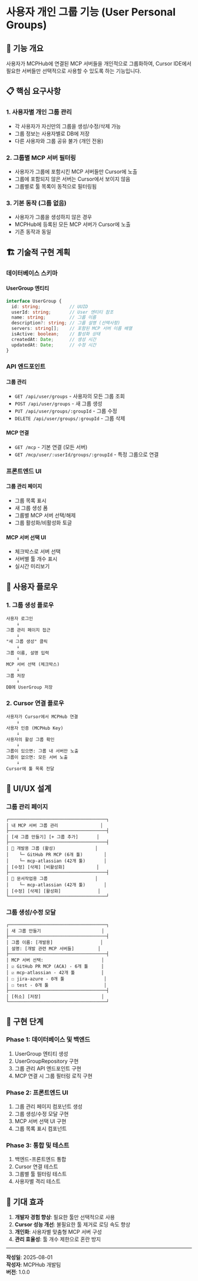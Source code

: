 # 사용자 개인 그룹 기능 (User Personal Groups)

## 🎯 **기능 개요**

사용자가 MCPHub에 연결된 MCP 서버들을 개인적으로 그룹화하여, Cursor IDE에서 필요한 서버들만 선택적으로 사용할 수 있도록 하는 기능입니다.

## 📋 **핵심 요구사항**

### 1. **사용자별 개인 그룹 관리**
- 각 사용자가 자신만의 그룹을 생성/수정/삭제 가능
- 그룹 정보는 사용자별로 DB에 저장
- 다른 사용자와 그룹 공유 불가 (개인 전용)

### 2. **그룹별 MCP 서버 필터링**
- 사용자가 그룹에 포함시킨 MCP 서버들만 Cursor에 노출
- 그룹에 포함되지 않은 서버는 Cursor에서 보이지 않음
- 그룹별로 툴 목록이 동적으로 필터링됨

### 3. **기본 동작 (그룹 없음)**
- 사용자가 그룹을 생성하지 않은 경우
- MCPHub에 등록된 모든 MCP 서버가 Cursor에 노출
- 기존 동작과 동일

## 🏗 **기술적 구현 계획**

### **데이터베이스 스키마**

#### **UserGroup 엔티티**
```typescript
interface UserGroup {
  id: string;           // UUID
  userId: string;       // User 엔티티 참조
  name: string;         // 그룹 이름
  description?: string; // 그룹 설명 (선택사항)
  servers: string[];    // 포함된 MCP 서버 이름 배열
  isActive: boolean;    // 활성화 상태
  createdAt: Date;      // 생성 시간
  updatedAt: Date;      // 수정 시간
}
```

### **API 엔드포인트**

#### **그룹 관리**
- `GET /api/user/groups` - 사용자의 모든 그룹 조회
- `POST /api/user/groups` - 새 그룹 생성
- `PUT /api/user/groups/:groupId` - 그룹 수정
- `DELETE /api/user/groups/:groupId` - 그룹 삭제

#### **MCP 연결**
- `GET /mcp` - 기본 연결 (모든 서버)
- `GET /mcp/user/:userId/groups/:groupId` - 특정 그룹으로 연결

### **프론트엔드 UI**

#### **그룹 관리 페이지**
- 그룹 목록 표시
- 새 그룹 생성 폼
- 그룹별 MCP 서버 선택/해제
- 그룹 활성화/비활성화 토글

#### **MCP 서버 선택 UI**
- 체크박스로 서버 선택
- 서버별 툴 개수 표시
- 실시간 미리보기

## 🔄 **사용자 플로우**

### **1. 그룹 생성 플로우**
```
사용자 로그인
    ↓
그룹 관리 페이지 접근
    ↓
"새 그룹 생성" 클릭
    ↓
그룹 이름, 설명 입력
    ↓
MCP 서버 선택 (체크박스)
    ↓
그룹 저장
    ↓
DB에 UserGroup 저장
```

### **2. Cursor 연결 플로우**
```
사용자가 Cursor에서 MCPHub 연결
    ↓
사용자 인증 (MCPHub Key)
    ↓
사용자의 활성 그룹 확인
    ↓
그룹이 있으면: 그룹 내 서버만 노출
그룹이 없으면: 모든 서버 노출
    ↓
Cursor에 툴 목록 전달
```

## 🎨 **UI/UX 설계**

### **그룹 관리 페이지**
```
┌─────────────────────────────────────┐
│ 내 MCP 서버 그룹 관리                │
├─────────────────────────────────────┤
│ [새 그룹 만들기] [+ 그룹 추가]       │
├─────────────────────────────────────┤
│ 📁 개발용 그룹 (활성)               │
│    └─ GitHub PR MCP (6개 툴)        │
│    └─ mcp-atlassian (42개 툴)       │
│ [수정] [삭제] [비활성화]            │
├─────────────────────────────────────┤
│ 📁 문서작업용 그룹                  │
│    └─ mcp-atlassian (42개 툴)       │
│ [수정] [삭제] [활성화]              │
└─────────────────────────────────────┘
```

### **그룹 생성/수정 모달**
```
┌─────────────────────────────────────┐
│ 새 그룹 만들기                       │
├─────────────────────────────────────┤
│ 그룹 이름: [개발용]                  │
│ 설명: [개발 관련 MCP 서버들]         │
├─────────────────────────────────────┤
│ MCP 서버 선택:                      │
│ ☑️ GitHub PR MCP (ACA) - 6개 툴     │
│ ☑️ mcp-atlassian - 42개 툴          │
│ ☐ jira-azure - 0개 툴               │
│ ☐ test - 0개 툴                     │
├─────────────────────────────────────┤
│ [취소] [저장]                       │
└─────────────────────────────────────┘
```

## 🔧 **구현 단계**

### **Phase 1: 데이터베이스 및 백엔드**
1. UserGroup 엔티티 생성
2. UserGroupRepository 구현
3. 그룹 관리 API 엔드포인트 구현
4. MCP 연결 시 그룹 필터링 로직 구현

### **Phase 2: 프론트엔드 UI**
1. 그룹 관리 페이지 컴포넌트 생성
2. 그룹 생성/수정 모달 구현
3. MCP 서버 선택 UI 구현
4. 그룹 목록 표시 컴포넌트

### **Phase 3: 통합 및 테스트**
1. 백엔드-프론트엔드 통합
2. Cursor 연결 테스트
3. 그룹별 툴 필터링 테스트
4. 사용자별 격리 테스트

## 🚀 **기대 효과**

1. **개발자 경험 향상**: 필요한 툴만 선택적으로 사용
2. **Cursor 성능 개선**: 불필요한 툴 제거로 로딩 속도 향상
3. **개인화**: 사용자별 맞춤형 MCP 서버 구성
4. **관리 효율성**: 툴 개수 제한으로 혼란 방지

---

**작성일**: 2025-08-01  
**작성자**: MCPHub 개발팀  
**버전**: 1.0.0 